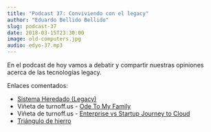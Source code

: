 ```yaml
---
title: "Podcast 37: Conviviendo con el legacy"
author: "Eduardo Bellido Bellido"
slug: podcast-37
date: 2018-03-15T23:30:00
image: old-computers.jpg
audio: edyo-37.mp3
---
```


En el podcast de hoy vamos a debatir y compartir nuestras opiniones acerca de las tecnologías legacy.

<!--more-->

Enlaces comentados:

- [Sistema Heredado (Legacy)](https://es.wikipedia.org/wiki/Sistema_heredado)
- Viñeta de turnoff.us - [Ode To My Family](http://turnoff.us/geek/ode-to-my-family)
- Viñeta de turnoff.us - [Enterprise vs Startup Journey to Cloud](http://turnoff.us/geek/enterprise-vs-startup-journey-to-cloud)
- [Triángulo de hierro](https://proyectosagiles.org/triangulo-hierro)
